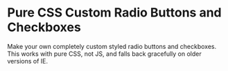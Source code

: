 Pure CSS Custom Radio Buttons and Checkboxes
======================

Make your own completely custom styled radio buttons and checkboxes. This works with pure CSS, not JS, and falls back gracefully on older versions of IE.
